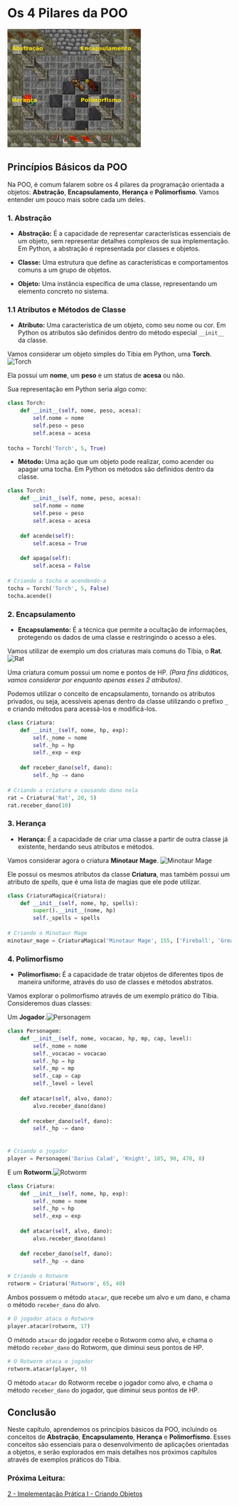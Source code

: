 # Os 4 Pilares da POO
<img src="../images/4-pillars.jpg" alt="tibia" width="300" height="auto">

## Princípios Básicos da POO

Na POO, é comum falarem sobre os 4 pilares da programação orientada a objetos: **Abstração**, **Encapsulamento**, **Herança** e **Polimorfismo**. Vamos entender um pouco mais sobre cada um deles.

### 1. Abstração
- **Abstração:** É a capacidade de representar características essenciais de um objeto, sem representar detalhes complexos de sua implementação. Em Python, a abstração é representada por classes e objetos.

- **Classe:** Uma estrutura que define as características e comportamentos comuns a um grupo de objetos.
- **Objeto:** Uma instância específica de uma classe, representando um elemento concreto no sistema.

### 1.1 Atributos e Métodos de Classe
- **Atributo:** Uma característica de um objeto, como seu nome ou cor. Em Python os atributos são definidos dentro do método especial `__init__` da classe.

Vamos considerar um objeto simples do Tibia em Python, uma **Torch**. ![Torch](https://www.tibiawiki.com.br/images/9/90/Torch.gif)


Ela possui um **nome**, um **peso** e um status de **acesa** ou não.

Sua representação em Python seria algo como:

```python
class Torch:
    def __init__(self, nome, peso, acesa):
        self.nome = nome
        self.peso = peso
        self.acesa = acesa

tocha = Torch('Torch', 5, True)
```

- **Método:** Uma ação que um objeto pode realizar, como acender ou apagar uma tocha. Em Python os métodos são definidos dentro da classe.

```python
class Torch:
    def __init__(self, nome, peso, acesa):
        self.nome = nome
        self.peso = peso
        self.acesa = acesa
    
    def acende(self):
        self.acesa = True
    
    def apaga(self):
        self.acesa = False

# Criando a tocha e acendendo-a
tocha = Torch('Torch', 5, False)
tocha.acende()
```

### 2. Encapsulamento
- **Encapsulamento:** É a técnica que permite a ocultação de informações, protegendo os dados de uma classe e restringindo o acesso a eles.

Vamos utilizar de exemplo um dos criaturas mais comuns do Tibia, o **Rat**. ![Rat](https://www.tibiawiki.com.br/images/a/af/Rat.gif) 

Uma criatura comum possui um nome e pontos de HP. _(Para fins didáticos, vamos considerar por enquanto apenas esses 2 atributos)_.


Podemos utilizar o conceito de encapsulamento, tornando os atributos privados, ou seja, acessíveis apenas dentro da classe utilizando o prefixo `_` e criando métodos para acessá-los e modificá-los.

```python
class Criatura:
    def __init__(self, nome, hp, exp):
        self._nome = nome
        self._hp = hp
        self._exp = exp
    
    def receber_dano(self, dano):
        self._hp -= dano

# Criando a criatura e causando dano nela
rat = Criatura('Rat', 20, 5)
rat.receber_dano(10)
```

### 3. Herança
- **Herança:** É a capacidade de criar uma classe a partir de outra classe já existente, herdando seus atributos e métodos.
  
Vamos considerar agora o criatura **Minotaur Mage**. ![Minotaur Mage](https://www.tibiawiki.com.br/images/f/f6/Minotaur_Mage.gif)

Ele possui os mesmos atributos da classe **Criatura**, mas também possui um atributo de _spells_, que é uma lista de magias que ele pode utilizar.

```python
class CriaturaMagica(Criatura):
    def __init__(self, nome, hp, spells):
        super().__init__(nome, hp)
        self._spells = spells

# Criando o Minotaur Mage
minotaur_mage = CriaturaMagica('Minotaur Mage', 155, ['Fireball', 'Great Fireball'])
```

### 4. Polimorfismo
- **Polimorfismo:** É a capacidade de tratar objetos de diferentes tipos de maneira uniforme, através do uso de classes e métodos abstratos. 


Vamos explorar o polimorfismo através de um exemplo prático do Tibia. Consideremos duas classes: 

Um **Jogador**.![Personagem](https://www.tibiawiki.com.br/images/3/39/Glooth_Bandit.gif) 
```python
class Personagem:
    def __init__(self, nome, vocacao, hp, mp, cap, level):
        self._nome = nome
        self._vocacao = vocacao
        self._hp = hp
        self._mp = mp
        self._cap = cap
        self._level = level
    
    def atacar(self, alvo, dano):
        alvo.receber_dano(dano)

    def receber_dano(self, dano):
        self._hp -= dano


# Criando o jogador
player = Personagem('Darius Calad', 'Knight', 185, 90, 470, 8)
```
E um **Rotworm**.![Rotworm](https://www.tibiawiki.com.br/images/b/b9/Rotworm.gif)

```python
class Criatura:
    def __init__(self, nome, hp, exp):
        self._nome = nome
        self._hp = hp
        self._exp = exp
    
    def atacar(self, alvo, dano):
        alvo.receber_dano(dano)
    
    def receber_dano(self, dano):
        self._hp -= dano

# Criando o Rotworm
rotworm = Criatura('Rotworm', 65, 40)
```

Ambos possuem o método `atacar`, que recebe um alvo e um dano, e chama o método `receber_dano` do alvo.

```python
# O jogador ataca o Rotworm
player.atacar(rotworm, 17)
```

O método `atacar` do jogador recebe o Rotworm como alvo, e chama o método `receber_dano` do Rotworm, que diminui seus pontos de HP.

```python
# O Rotworm ataca o jogador
rotworm.atacar(player, 9)
```

O método `atacar` do Rotworm recebe o jogador como alvo, e chama o método `receber_dano` do jogador, que diminui seus pontos de HP.

## Conclusão

Neste capítulo, aprendemos os princípios básicos da POO, incluindo os conceitos de **Abstração**, **Encapsulamento**, **Herança** e **Polimorfismo**. Esses conceitos são essenciais para o desenvolvimento de aplicações orientadas a objetos, e serão explorados em mais detalhes nos próximos capítulos através de exemplos práticos do Tibia.

### Próxima Leitura:
[2 - Implementação Prática I - Criando Objetos](2%20-%20Implementação%20Prática%20I%20-%20Criando%20Objetos.md)